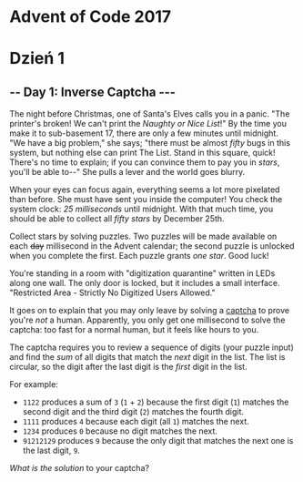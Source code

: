# Advent of Code 2017

# Dzień 1

## -- Day 1: Inverse Captcha ---

The night before Christmas, one of Santa's Elves calls you in a panic. "The printer's broken! We can't print the *Naughty or Nice List*!" By the time you make it to sub-basement 17, there are only a few minutes until midnight. "We have a big problem," she says; "there must be almost *fifty*
 bugs in this system, but nothing else can print The List. Stand in this
 square, quick! There's no time to explain; if you can convince them to 
pay you in *stars*, you'll be able to--" She pulls a lever and the world goes blurry.

When your eyes can focus again, everything seems a lot more pixelated
 than before. She must have sent you inside the computer! You check the 
system clock: *25 milliseconds* until midnight. With that much time, you should be able to collect all *fifty stars* by December 25th.

Collect stars by solving puzzles.  Two puzzles will be made available on each ~~day~~ millisecond in the Advent calendar; the second puzzle is unlocked when you complete the first.  Each puzzle grants *one star*. Good luck!

You're standing in a room with "digitization quarantine" written in 
LEDs along one wall. The only door is locked, but it includes a small 
interface. "Restricted Area - Strictly No Digitized Users Allowed."

It goes on to explain that you may only leave by solving a [captcha](https://en.wikipedia.org/wiki/CAPTCHA) to prove you're *not*
 a human. Apparently, you only get one millisecond to solve the captcha:
 too fast for a normal human, but it feels like hours to you.

The captcha requires you to review a sequence of digits (your puzzle input) and find the *sum* of all digits that match the *next* digit in the list. The list is circular, so the digit after the last digit is the *first* digit in the list.

For example:

- `1122` produces a sum of `3` (`1` + `2`) because the first digit (`1`) matches the second digit and the third digit (`2`) matches the fourth digit.
- `1111` produces `4` because each digit (all `1`) matches the next.
- `1234` produces `0` because no digit matches the next.
- `91212129` produces `9` because the only digit that matches the next one is the last digit, `9`.

*What is the solution* to your captcha?

## 

```python

```